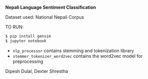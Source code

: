 **Nepali Language Sentiment Classification**  

  Dataset used: National Nepali Corpus

TO RUN:
```sh
$ pip install gensim
$ jupyter notebook
```

- `nlp_processor` contains stemming and tokenization library
- `stemmer_tokenizer_word2vec` contains the word2vec model for preprocessing

Dipesh Dulal, Dexter Shrestha
